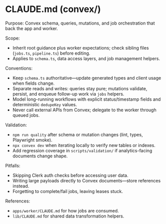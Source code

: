 # CLAUDE.md (convex/)

Purpose: Convex schema, queries, mutations, and job orchestration that back the app and worker.

Scope:
- Inherit root guidance plus worker expectations; check sibling files (`jobs.ts`, `pipeline.ts`) before editing.
- Applies to `schema.ts`, data access layers, and job management helpers.

Conventions:
- Keep `schema.ts` authoritative—update generated types and client usage when fields change.
- Separate reads and writes: queries stay pure; mutations validate, persist, and enqueue follow-up work via `jobs` helpers.
- Model long-running workflows with explicit status/timestamp fields and deterministic `dedupeKey` values.
- Never call external APIs from Convex; delegate to the worker through queued jobs.

Validation:
- `npm run quality` after schema or mutation changes (lint, types, Playwright smoke).
- `npx convex dev` when iterating locally to verify new tables or indexes.
- Add regression coverage in `scripts/validation/` if analytics-facing documents change shape.

Pitfalls:
- Skipping Clerk auth checks before accessing user data.
- Writing large payloads directly to Convex documents—store references instead.
- Forgetting to complete/fail jobs, leaving leases stuck.

References:
- `apps/worker/CLAUDE.md` for how jobs are consumed.
- `lib/CLAUDE.md` for shared data transformation helpers.
